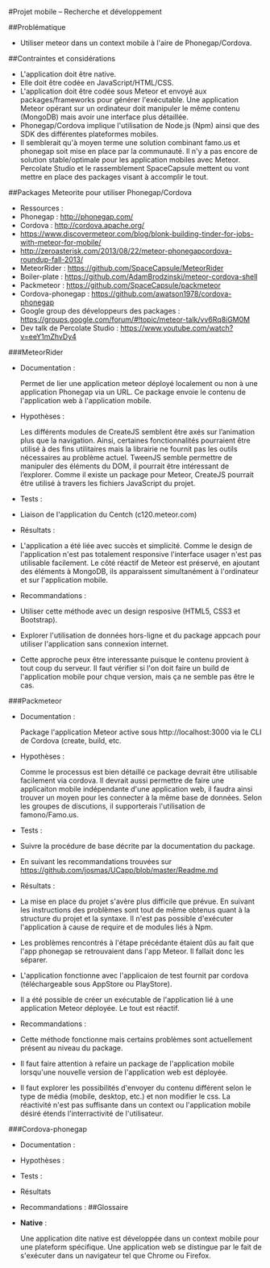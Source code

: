 #Projet mobile – Recherche et développement

##Problématique

* Utiliser meteor dans un context mobile à l'aire de Phonegap/Cordova.

##Contraintes et considérations

* L'application doit être native.
* Elle doit être codée en JavaScript/HTML/CSS.
* L'application doit être codée sous Meteor et envoyé aux packages/frameworks pour générer l'exécutable. Une application Meteor opérant sur un ordinateur doit manipuler le même contenu (MongoDB) mais avoir une interface plus détaillée.
* Phonegap/Cordova implique l'utilisation de Node.js (Npm) ainsi que des SDK des différentes plateformes mobiles.
* Il semblerait qu'à moyen terme une solution combinant famo.us et phonegap soit mise en place par la communauté. Il n'y a pas encore de solution stable/optimale pour les application mobiles avec Meteor. Percolate Studio et le rassemblement SpaceCapsule mettent ou vont mettre en place des packages visant à accomplir le tout.

##Packages Meteorite pour utiliser Phonegap/Cordova

* Ressources : 
 * Phonegap : http://phonegap.com/
 * Cordova : http://cordova.apache.org/
 * https://www.discovermeteor.com/blog/blonk-building-tinder-for-jobs-with-meteor-for-mobile/
 * http://zeroasterisk.com/2013/08/22/meteor-phonegapcordova-roundup-fall-2013/
 * MeteorRider : https://github.com/SpaceCapsule/MeteorRider
  * Boiler-plate : https://github.com/AdamBrodzinski/meteor-cordova-shell
 * Packmeteor : https://github.com/SpaceCapsule/packmeteor
 * Cordova-phonegap : https://github.com/awatson1978/cordova-phonegap
 * Google group des développeurs des packages : https://groups.google.com/forum/#!topic/meteor-talk/vv6Rq8iGM0M
 * Dev talk de Percolate Studio : https://www.youtube.com/watch?v=eeY1mZhvDy4
 
###MeteorRider 
* Documentation :

   Permet de lier une application meteor déployé localement ou non à une application Phonegap via un URL. Ce package envoie le contenu de l'application web à l'application mobile.

* Hypothèses :

   Les différents modules de CreateJS semblent être axés sur l’animation plus que la navigation. 
   Ainsi, certaines fonctionnalités pourraient être utilisé à des fins utilitaires mais la librairie ne fournit pas
   les outils nécessaires au problème actuel. TweenJS semble permettre de manipuler des éléments du DOM, il 
   pourrait être intéressant de l’explorer. Comme il existe un package pour Meteor, CreateJS pourrait être utilisé à 
   travers les fichiers JavaScript du projet.

* Tests :
 * Liaison de l'application du Centch (c120.meteor.com)

* Résultats :
 * L'application a été liée avec succès et simplicité. Comme le design de l'application n'est pas totalement responsive l'interface usager n'est pas utilisable facilement. Le côté réactif de Meteor est préservé, en ajoutant des éléments à MongoDB, ils apparaissent simultanément à l'ordinateur et sur l'application mobile.

* Recommandations :
 * Utiliser cette méthode avec un design resposive (HTML5, CSS3 et Bootstrap).
 * Explorer l'utilisation de données hors-ligne et du package appcach pour utiliser l'application sans connexion internet.
 * Cette approche peux être interessante puisque le contenu provient à tout coup du serveur. Il faut vérifier si l'on doit faire un build de l'application mobile pour chque version, mais ça ne semble pas être le cas.

###Packmeteor
* Documentation : 

   Package l'application Meteor active sous http://localhost:3000 via le CLI de Cordova (create, build, etc.
   
* Hypothèses : 

   Comme le processus est bien détaillé ce package devrait être utilisable facilement via cordova. Il devrait aussi permettre de faire une applicaiton mobile indépendante d'une application web, il faudra ainsi trouver un moyen pour les connecter à la même base de données. Selon les groupes de discutions, il supporterais l'utilisation de famono/Famo.us.

* Tests :
 * Suivre la procédure de base décrite par la documentation du package. 
 * En suivant les recommandations trouvées sur https://github.com/josmas/UCapp/blob/master/Readme.md

* Résultats :
 * La mise en place du projet s'avère plus difficile que prévue. En suivant les instructions des problèmes sont tout de même obtenus quant à la structure du projet et la syntaxe. Il n'est pas possible d'exécuter l'application à cause de require et de modules liés à Npm. 
 * Les problèmes rencontrés à l'étape précédante étaient dûs au fait que l'app phonegap se retrouvaient dans l'app Meteor. Il fallait donc les séparer.
 * L'application fonctionne avec l'applicaion de test fournit par cordova (téléchargeable sous AppStore ou PlayStore).
 * Il a été possible de créer un exécutable de l'application lié à une application Meteor déployée. Le tout est réactif.

* Recommandations :
 * Cette méthode fonctionne mais certains problèmes sont actuellement présent au niveau du package.
 * Il faut faire attention à refaire un package de l'application mobile lorsqu'une nouvelle version de l'application web est déployée.
 * Il faut explorer les possibilités d'envoyer du contenu différent selon le type de média (mobile, desktop, etc.) et non modifier le css. La réactivité n'est pas suffisante dans un context ou l'application mobile désiré étends l'interractivité de l'utilisateur.

###Cordova-phonegap
* Documentation : 
* Hypothèses :
* Tests :
* Résultats
* Recommandations :
##Glossaire

* **Native** :

   Une application dite native est développée dans un context mobile pour une plateform spécifique. Une application web se distingue par le fait de s'exécuter dans un navigateur tel que Chrome ou Firefox.
